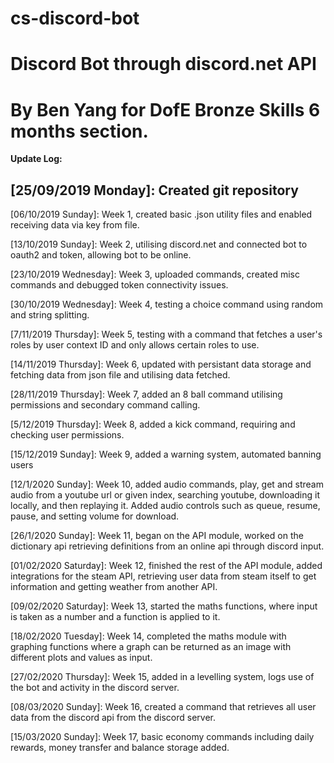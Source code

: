 # cs-discord-bot
Discord Bot through discord.net API 
===================================================
By Ben Yang for DofE Bronze Skills 6 months section.
===================================================
__Update Log:__

[25/09/2019 Monday]: Created git repository
--------------------------------------------
[06/10/2019 Sunday]: Week 1, created basic .json utility files and enabled receiving data via key from file. 

[13/10/2019 Sunday]: Week 2, utilising discord.net and connected bot to oauth2 and token, allowing bot to be online.

[23/10/2019 Wednesday]: Week 3, uploaded commands, created misc commands and debugged token connectivity issues.

[30/10/2019 Wednesday]: Week 4, testing a choice command using random and string splitting.

[7/11/2019 Thursday]: Week 5, testing with a command that fetches a user's roles by user context ID and only allows certain roles to use.

[14/11/2019 Thursday]: Week 6, updated with persistant data storage and fetching data from json file and utilising data fetched.

[28/11/2019 Thursday]: Week 7, added an 8 ball command utilising permissions and secondary command calling.

[5/12/2019 Thursday]: Week 8, added a kick command, requiring and checking user permissions.

[15/12/2019 Sunday]: Week 9, added a warning system, automated banning users

[12/1/2020 Sunday]: Week 10, added audio commands, play, get and stream audio from a youtube url or given index, searching youtube, downloading it locally, and then replaying it. Added audio controls such as queue, resume, pause, and setting volume for download.

[26/1/2020 Sunday]: Week 11, began on the API module, worked on the dictionary api retrieving definitions from an online api through discord input.

[01/02/2020 Saturday]: Week 12, finished the rest of the API module, added integrations for the steam API, retrieving user data from steam itself to get information and getting weather from another API.

[09/02/2020 Saturday]: Week 13, started the maths functions, where input is taken as a number and a function is applied to it.

[18/02/2020 Tuesday]: Week 14, completed the maths module with graphing functions where a graph can be returned as an image with different plots and values as input.

[27/02/2020 Thursday]: Week 15, added in a levelling system, logs use of the bot and activity in the discord server.

[08/03/2020 Sunday]: Week 16, created a command that retrieves all user data from the discord api from the discord server.

[15/03/2020 Sunday]: Week 17, basic economy commands including daily rewards, money transfer and balance storage added.
